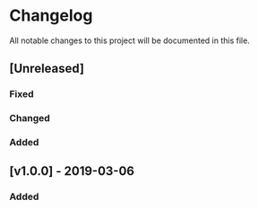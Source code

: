 # Changelog
All notable changes to this project will be documented in this file.

## [Unreleased]
### Fixed
### Changed
### Added

## [v1.0.0] - 2019-03-06
### Added
